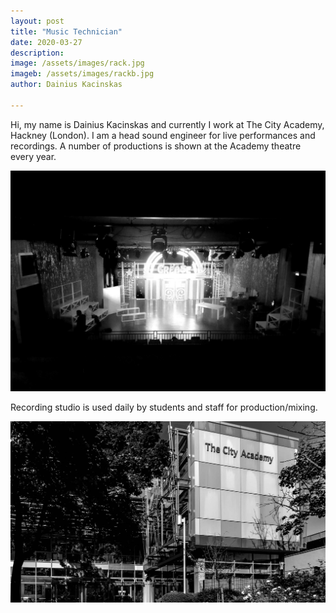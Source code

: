 ```yaml
---
layout: post
title: "Music Technician"
date: 2020-03-27
description: 
image: /assets/images/rack.jpg
imageb: /assets/images/rackb.jpg
author: Dainius Kacinskas

---
```

Hi, my name is Dainius Kacinskas and currently I work at The City Academy, Hackney (London). I am a head sound engineer for live performances and recordings. A number of productions is shown at the Academy theatre every year.

![Grease](/assets/images/grease.jpg)

Recording studio is used daily by students and staff for production/mixing.

![City Academy](/assets/images/city.jpg)

